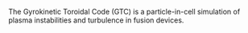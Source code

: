 The Gyrokinetic Toroidal Code (GTC) is a particle-in-cell simulation of plasma instabilities and turbulence in fusion devices.
